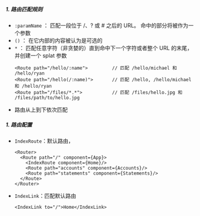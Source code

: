 ##### 1. 路由匹配规则
- `:paramName` ： 匹配一段位于 /、? 或 # 之后的 URL。 命中的部分将被作为一个参数
- `()` ： 在它内部的内容被认为是可选的
- `*` ： 匹配任意字符（非贪婪的）直到命中下一个字符或者整个 URL 的末尾，并创建一个 splat 参数
    ```
    <Route path="/hello/:name">         // 匹配 /hello/michael 和 /hello/ryan
    <Route path="/hello(/:name)">       // 匹配 /hello, /hello/michael 和 /hello/ryan
    <Route path="/files/*.*">           // 匹配 /files/hello.jpg 和 /files/path/to/hello.jpg
    ```
- 路由从上到下依次匹配
##### 1. 路由配置
- `IndexRoute`：默认路由，
    ```
    <Router>
      <Route path="/" component={App}>
        <IndexRoute component={Home}/>
        <Route path="accounts" component={Accounts}/>
        <Route path="statements" component={Statements}/>
      </Route>
    </Router>
    ```
 - `IndexLink`：匹配默认路由
    ```
    <IndexLink to="/">Home</IndexLink>
    ```
